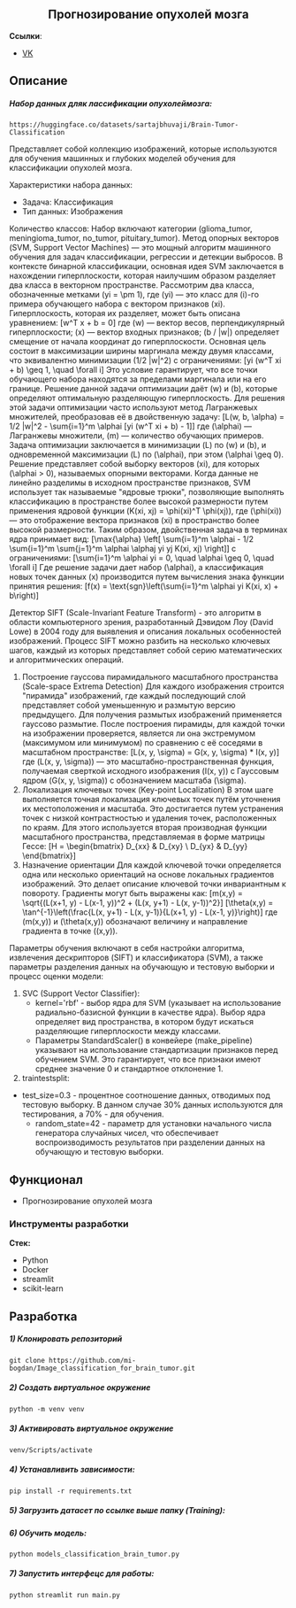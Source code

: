 <h2 align="center">Прогнозирование опухолей мозга</h2>

**Ссылки**:
- [VK](https://vk.com/id404101172)   

## Описание

#####  Набор данных дляк лассификации опухолеймозга:
    https://huggingface.co/datasets/sartajbhuvaji/Brain-Tumor-Classification

Представляет собой коллекцию изображений, которые используются для 
обучения машинных и глубоких моделей обучения для классификации 
опухолей мозга.

Характеристики набора данных:

- Задача: Классификация
- Тип данных: Изображения

Количество классов: Набор включают категории (glioma_tumor, 
meningioma_tumor, no_tumor, pituitary_tumor).
Метод опорных векторов (SVM, Support Vector Machines) — это 
мощный алгоритм машинного обучения для задач классификации, регрессии 
и детекции выбросов. В контексте бинарной классификации, основная идея 
SVM заключается в нахождении гиперплоскости, которая наилучшим 
образом разделяет два класса в векторном пространстве.
Рассмотрим два класса, обозначенные метками \(yi = \pm 1\), где \(yi\) 
— это класс для \(i\)-го примера обучающего набора с вектором признаков 
\(xi\). Гиперплоскость, которая их разделяет, может быть описана 
уравнением:
\[w^T x + b = 0\]
где \(w\) — вектор весов, перпендикулярный гиперплоскости; \(x\) — 
вектор входных признаков; \(b / \|w\|\) определяет смещение от начала 
координат до гиперплоскости.
Основная цель состоит в максимизации ширины маргинала между 
двумя классами, что эквивалентно минимизации \(1/2 \|w\|^2\) с 
ограничениями:
\[yi (w^T xi + b) \geq 1, \quad \forall i\]
Это условие гарантирует, что все точки обучающего набора находятся 
за пределами маргинала или на его границе. Решение данной задачи 
оптимизации даёт \(w\) и \(b\), которые определяют оптимальную 
разделяющую гиперплоскость.
Для решения этой задачи оптимизации часто используют метод 
Лагранжевых множителей, преобразовав её в двойственную задачу:
\[L(w, b, \alpha) = 1/2 \|w\|^2 - \sum{i=1}^m \alphai [yi (w^T xi + b) - 1]\]
где \(\alphai\) — Лагранжевы множители, \(m\) — количество 
обучающих примеров.
Задача оптимизации заключается в минимизации \(L\) по \(w\) и \(b\), и 
одновременной максимизации \(L\) по \(\alphai\), при этом \(\alphai \geq 0\). 
Решение представляет собой выборку векторов \(xi\), для которых \(\alphai > 
0\), называемых опорными векторами.
Когда данные не линейно разделимы в исходном пространстве 
признаков, SVM использует так называемые "ядровые трюки", позволяющие 
выполнять классификацию в пространстве более высокой размерности путем 
применения ядровой функции \(K(xi, xj) = \phi(xi)^T \phi(xj)\), где \(\phi(xi)\) 
— это отображение вектора признаков \(xi\) в пространство более высокой 
размерности.
Таким образом, двойственная задача в терминах ядра принимает вид:
[\max{\alpha} \left[ \sum{i=1}^m \alphai - 1/2 \sum{i=1}^m \sum{j=1}^m 
\alphai \alphaj yi yj K(xi, xj) \right]\] 
с ограничениями:
\[\sum{i=1}^m \alphai yi = 0, \quad \alphai \geq 0, \quad \forall i\]
Где решение задачи дает набор \(\alphai\), а классификация новых точек 
данных \(x\) производится путем вычисления знака функции принятия 
решения:
[f(x) = \text{sgn}\left(\sum{i=1}^m \alphai yi K(xi, x) + b\right)\]

Детектор SIFT (Scale-Invariant Feature Transform) - это алгоритм в 
области компьютерного зрения, разработанный Дэвидом Лоу (David Lowe) в 
2004 году для выявления и описания локальных особенностей изображений. 
Процесс SIFT можно разбить на несколько ключевых шагов, каждый из 
которых представляет собой серию математических и алгоритмических 
операций.
1. Построение гауссова пирамидального масштабного пространства 
(Scale-space Extrema Detection)
Для каждого изображения строится "пирамида" изображений, где 
каждый последующий слой представляет собой уменьшенную и размытую 
версию предыдущего. Для получения размытых изображений применяется 
гауссово размытие. После построения пирамиды, для каждой точки на 
изображении проверяется, является ли она экстремумом (максимумом или 
минимумом) по сравнению с её соседями в масштабном пространстве:
\[L(x, y, \sigma) = G(x, y, \sigma) * I(x, y)\]
где \(L(x, y, \sigma)\) — это масштабно-пространственная функция, 
получаемая сверткой исходного изображения \(I(x, y)\) с Гауссовым ядром 
\(G(x, y, \sigma)\) с обозначением масштаба \(\sigma\).
2. Локализация ключевых точек (Key-point Localization)
В этом шаге выполняется точная локализация ключевых точек путём 
уточнения их местоположения и масштаба. Это достигается путем 
устранения точек с низкой контрастностью и удаления точек, 
расположенных по краям. Для этого используется вторая производная 
функции масштабного пространства, представляемая в форме матрицы Гессе:
\[H = \begin{bmatrix} D_{xx} & D_{xy} \\ D_{yx} & D_{yy} 
\end{bmatrix}\]
3. Назначение ориентации
Для каждой ключевой точки определяется одна или несколько 
ориентаций на основе локальных градиентов изображений. Это делает 
описание ключевой точки инвариантным к повороту. Градиенты могут быть 
выражены как:
\[m(x,y) = \sqrt{(L(x+1, y) - L(x-1, y))^2 + (L(x, y+1) - L(x, y-1))^2}\]
\[\theta(x,y) = \tan^{-1}\left(\frac{L(x, y+1) - L(x, y-1)}{L(x+1, y) - L(x-1, 
y)}\right)\]
где \(m(x,y)\) и \(\theta(x,y)\) обозначают величину и направление 
градиента в точке \((x,y)\).

Параметры обучения включают в себя настройки алгоритма, извлечения дескрипторов (SIFT) и классификатора 
(SVM), а также параметры разделения данных на обучающую и тестовую 
выборки и процесс оценки модели:
1. SVC (Support Vector Classifier):
   - kernel='rbf' - выбор ядра для SVM (указывает на использование 
радиально-базисной функции в качестве ядра). Выбор ядра определяет вид 
пространства, в котором будут искаться разделяющие гиперплоскости между 
классами.
   - Параметры StandardScaler() в конвейере (make_pipeline) указывают 
на использование стандартизации признаков перед обучением SVM. Это 
гарантирует, что все признаки имеют среднее значение 0 и стандартное 
отклонение 1.
2. traintestsplit:
 - test_size=0.3 - процентное соотношение данных, отводимых под 
тестовую выборку. В данном случае 30% данных используются для 
тестирования, а 70% - для обучения.
   - random_state=42 - параметр для установки начального числа 
генератора случайных чисел, что обеспечивает воспроизводимость 
результатов при разделении данных на обучающую и тестовую выборки.

## Функционал

- Прогнозирование опухолей мозга

### Инструменты разработки

**Стек:**
- Python 
- Docker
- streamlit
- scikit-learn

## Разработка

##### 1) Клонировать репозиторий

    git clone https://github.com/mi-bogdan/Image_classification_for_brain_tumor.git

##### 2) Создать виртуальное окружение

    python -m venv venv
    
##### 3) Активировать виртуальное окружение

    venv/Scripts/activate       

##### 4) Устанавливить зависимости:

    pip install -r requirements.txt

##### 5) Загрузить датасет по ссылке выше папку (Training):

##### 6) Обучить модель:
    python models_classification_brain_tumor.py

##### 7) Запустить интерфецс для работы:
    python streamlit run main.py


